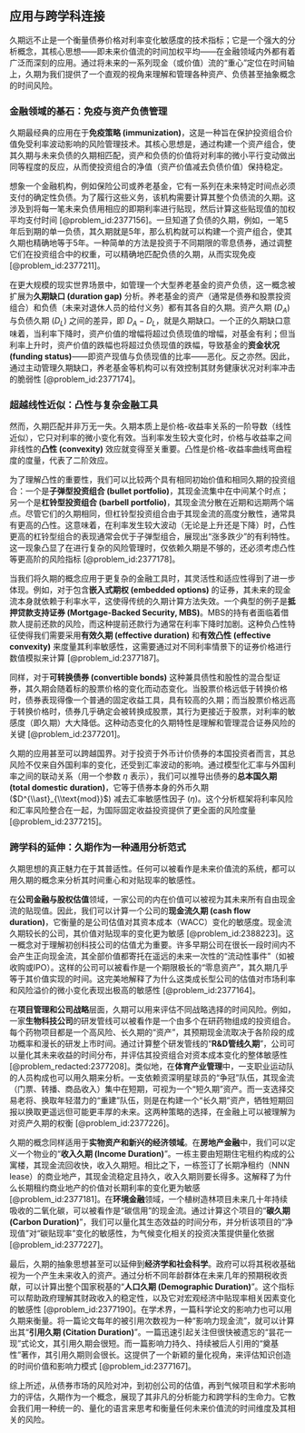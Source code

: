 ## 应用与跨学科连接

久期远不止是一个衡量债券价格对利率变化敏感度的技术指标；它是一个强大的分析概念，其核心思想——即未来价值流的时间加权平均——在金融领域内外都有着广泛而深刻的应用。通过将未来的一系列现金（或价值）流的“重心”定位在时间轴上，久期为我们提供了一个直观的视角来理解和管理各种资产、负债甚至抽象概念的时间风险。

### 金融领域的基石：免疫与资产负债管理

久期最经典的应用在于**免疫策略 (immunization)**，这是一种旨在保护投资组合价值免受利率波动影响的风险管理技术。其核心思想是，通过构建一个资产组合，使其久期与未来负债的久期相匹配，资产和负债的价值将对利率的微小平行变动做出同等程度的反应，从而使投资组合的净值（资产价值减去负债价值）保持稳定。

想象一个金融机构，例如保险公司或养老基金，它有一系列在未来特定时间点必须支付的确定性负债。为了履行这些义务，该机构需要计算其整个负债流的久期。这涉及到将每一笔未来负债用相应的即期利率进行贴现，然后计算这些贴现值的加权平均支付时间 [@problem_id:2377156]。一旦知道了负债的久期，例如，一笔5年后到期的单一负债，其久期就是5年，那么机构就可以构建一个资产组合，使其久期也精确地等于5年。一种简单的方法是投资于不同期限的零息债券，通过调整它们在投资组合中的权重，可以精确地匹配负债的久期，从而实现免疫 [@problem_id:2377211]。

在更大规模的现实世界场景中，如管理一个大型养老基金的资产负债，这一概念被扩展为**久期缺口 (duration gap)** 分析。养老基金的资产（通常是债券和股票投资组合）和负债（未来对退休人员的给付义务）都有其各自的久期。资产久期 ($D_A$) 与负债久期 ($D_L$) 之间的差异，即 $D_A - D_L$，就是久期缺口。一个正的久期缺口意味着，当利率下降时，资产价值的增幅将超过负债现值的增幅，对基金有利；但当利率上升时，资产价值的跌幅也将超过负债现值的跌幅，导致基金的**资金状况 (funding status)**——即资产现值与负债现值的比率——恶化。反之亦然。因此，通过主动管理久期缺口，养老基金等机构可以有效控制其财务健康状况对利率冲击的脆弱性 [@problem_id:2377174]。

### 超越线性近似：凸性与复杂金融工具

然而，久期匹配并非万无一失。久期本质上是价格-收益率关系的一阶导数（线性近似），它只对利率的微小变化有效。当利率发生较大变化时，价格与收益率之间非线性的**凸性 (convexity)** 效应就变得至关重要。凸性是价格-收益率曲线弯曲程度的度量，代表了二阶效应。

为了理解凸性的重要性，我们可以比较两个具有相同初始价值和相同久期的投资组合：一个是**子弹型投资组合 (bullet portfolio)**，其现金流集中在中间某个时点；另一个是**杠铃型投资组合 (barbell portfolio)**，其现金流分散在近期和远期两个端点。尽管它们的久期相同，但杠铃型投资组合由于其现金流的高度分散性，通常具有更高的凸性。这意味着，在利率发生较大波动（无论是上升还是下降）时，凸性更高的杠铃型组合的表现通常会优于子弹型组合，展现出“涨多跌少”的有利特性。这一现象凸显了在进行复杂的风险管理时，仅依赖久期是不够的，还必须考虑凸性等更高阶的风险指标 [@problem_id:2377178]。

当我们将久期的概念应用于更复杂的金融工具时，其灵活性和适应性得到了进一步体现。例如，对于包含**嵌入式期权 (embedded options)** 的证券，其未来的现金流本身就依赖于利率水平，这使得传统的久期计算方法失效。一个典型的例子是**抵押贷款支持证券 (Mortgage-Backed Security, MBS)**。MBS的持有者面临着借款人提前还款的风险，而这种提前还款行为通常在利率下降时加剧。这种负凸性特征使得我们需要采用**有效久期 (effective duration)** 和**有效凸性 (effective convexity)** 来度量其利率敏感性，这需要通过对不同利率情景下的证券价格进行数值模拟来计算 [@problem_id:2377187]。

同样，对于**可转换债券 (convertible bonds)** 这种兼具债性和股性的混合型证券，其久期会随着标的股票价格的变化而动态变化。当股票价格远低于转换价格时，债券表现得像一个普通的固定收益工具，具有较高的久期；而当股票价格远高于转换价格时，债券几乎确定会被转换成股票，其行为更接近于股票，对利率的敏感度（即久期）大大降低。这种动态变化的久期特性是理解和管理混合证券风险的关键 [@problem_id:2377201]。

久期的应用甚至可以跨越国界。对于投资于外币计价债券的本国投资者而言，其总风险不仅来自外国利率的变化，还受到汇率波动的影响。通过模型化汇率与外国利率之间的联动关系（用一个参数 $\eta$ 表示），我们可以推导出债券的**总本国久期 (total domestic duration)**，它等于债券本身的外币久期 ($D^{\\ast}_{\\text{mod}}$) 减去汇率敏感性因子 ($\eta$)。这个分析框架将利率风险和汇率风险整合在一起，为国际固定收益投资提供了更全面的风险度量 [@problem_id:2377215]。

### 跨学科的延伸：久期作为一种通用分析范式

久期思想的真正魅力在于其普适性。任何可以被看作是未来价值流的系统，都可以用久期的概念来分析其时间重心和对贴现率的敏感性。

在**公司金融与股权估值**领域，一家公司的内在价值可以被视为其未来所有自由现金流的贴现值。因此，我们可以计算一个公司的**现金流久期 (cash flow duration)**，它衡量的是公司估值对其资本成本（WACC）变化的敏感度。现金流久期较长的公司，其价值对贴现率的变化更为敏感 [@problem_id:2388223]。这一概念对于理解初创科技公司的估值尤为重要。许多早期公司在很长一段时间内不会产生正向现金流，其全部价值都寄托在遥远的未来一次性的“流动性事件”（如被收购或IPO）。这样的公司可以被看作是一个期限极长的“零息资产”，其久期几乎等于其价值实现的时间。这完美地解释了为什么这类成长型公司的估值对市场利率和风险溢价的微小变化表现出极高的敏感性 [@problem_id:2377164]。

在**项目管理和公司战略**层面，久期可以用来评估不同战略选择的时间风险。例如，一家**生物科技公司**的研发管线可以被看作是一个由多个在研药物组成的投资组合。每个药物项目都是一个高风险、长久期的“资产”，其预期现金流取决于各阶段的成功概率和漫长的研发上市时间。通过计算整个研发管线的“**R\&D管线久期**”，公司可以量化其未来收益的时间分布，并评估其投资组合对资本成本变化的整体敏感性 [@problem_redacted:2377208]。类似地，在**体育产业管理**中，一支职业运动队的人员构成也可以用久期来分析。一支依赖资深明星球员的“争冠”队伍，其现金流（门票、转播、商品收入）集中在短期，可视为一个“短久期”资产。而一支选择交易老将、换取年轻潜力的“重建”队伍，则是在构建一个“长久期”资产，牺牲短期回报以换取更遥远但可能更丰厚的未来。这两种策略的选择，在金融上可以被理解为对资产久期的权衡 [@problem_id:2377226]。

久期的概念同样适用于**实物资产和新兴的经济领域**。在**房地产金融**中，我们可以定义一个物业的“**收入久期 (Income Duration)**”。一栋主要由短期住宅租约构成的公寓楼，其现金流回收快，收入久期短。相比之下，一栋签订了长期净租约（NNN lease）的商业地产，其现金流稳定且持久，收入久期则要长得多。这解释了为什么长期租约商业地产的价值对长期利率的变化更为敏感 [@problem_id:2377181]。在**环境金融**领域，一个植树造林项目未来几十年持续吸收的二氧化碳，可以被看作是“碳信用”的现金流。通过计算这个项目的“**碳久期 (Carbon Duration)**”，我们可以量化其生态效益的时间分布，并分析该项目的“净现值”对“碳贴现率”变化的敏感性，为气候变化相关的投资决策提供量化依据 [@problem_id:2377227]。

最后，久期的抽象思想甚至可以延伸到**经济学和社会科学**。政府可以将其税收基础视为一个产生未来收入的资产。通过分析不同年龄群体在未来几年的预期税收贡献，可以计算出整个国家税基的“**人口久期 (Demographic Duration)**”。这个指标可以帮助政府理解其财政收入的稳定性，以及它对宏观经济中贴现率相关因素变化的敏感性 [@problem_id:2377190]。在学术界，一篇科学论文的影响力也可以用久期来衡量。将一篇论文每年的被引用次数视为一种“影响力现金流”，就可以计算出其“**引用久期 (Citation Duration)**”。一篇迅速引起关注但很快被遗忘的“昙花一现”式论文，其引用久期会很短。而一篇影响力持久、持续被后人引用的“奠基性”著作，其引用久期则会很长。这提供了一个新颖的量化视角，来评估知识创造的时间价值和影响力模式 [@problem_id:2377167]。

综上所述，从债券市场的风险对冲，到初创公司的估值，再到气候项目和学术影响力的评估，久期作为一个概念，展现了其非凡的分析能力和跨学科的生命力。它教会我们用一种统一的、量化的语言来思考和衡量任何未来价值流的时间维度及其相关的风险。